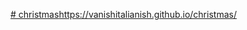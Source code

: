 [# christmas](https://vanishitalianish.github.io/christmas/)https://vanishitalianish.github.io/christmas/
